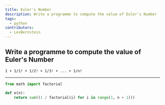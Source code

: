 ```yaml
---
title: Euler's Number
description: Write a programme to compute the value of Euler's Number
tags:
  - python
contributors:
  - LevBernstein
---
```


## Write a programme to compute the value of Euler's Number

```
1 + 1/1! + 1/2! + 1/3! + ... + 1/n!
```

---

<CodeBlock>

```python
from math import factorial

def e(n):
    return sum((1 / factorial(i) for i in range(1, n + 1)))
```

</CodeBlock>
